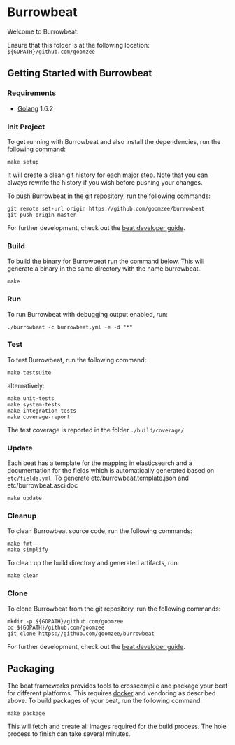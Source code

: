 # Burrowbeat

Welcome to Burrowbeat.

Ensure that this folder is at the following location:
`${GOPATH}/github.com/goomzee`

## Getting Started with Burrowbeat

### Requirements

* [Golang](https://golang.org/dl/) 1.6.2

### Init Project
To get running with Burrowbeat and also install the
dependencies, run the following command:

```
make setup
```

It will create a clean git history for each major step. Note that you can always rewrite the history if you wish before pushing your changes.

To push Burrowbeat in the git repository, run the following commands:

```
git remote set-url origin https://github.com/goomzee/burrowbeat
git push origin master
```

For further development, check out the [beat developer guide](https://www.elastic.co/guide/en/beats/libbeat/current/new-beat.html).

### Build

To build the binary for Burrowbeat run the command below. This will generate a binary
in the same directory with the name burrowbeat.

```
make
```


### Run

To run Burrowbeat with debugging output enabled, run:

```
./burrowbeat -c burrowbeat.yml -e -d "*"
```


### Test

To test Burrowbeat, run the following command:

```
make testsuite
```

alternatively:
```
make unit-tests
make system-tests
make integration-tests
make coverage-report
```

The test coverage is reported in the folder `./build/coverage/`

### Update

Each beat has a template for the mapping in elasticsearch and a documentation for the fields
which is automatically generated based on `etc/fields.yml`.
To generate etc/burrowbeat.template.json and etc/burrowbeat.asciidoc

```
make update
```


### Cleanup

To clean  Burrowbeat source code, run the following commands:

```
make fmt
make simplify
```

To clean up the build directory and generated artifacts, run:

```
make clean
```


### Clone

To clone Burrowbeat from the git repository, run the following commands:

```
mkdir -p ${GOPATH}/github.com/goomzee
cd ${GOPATH}/github.com/goomzee
git clone https://github.com/goomzee/burrowbeat
```


For further development, check out the [beat developer guide](https://www.elastic.co/guide/en/beats/libbeat/current/new-beat.html).


## Packaging

The beat frameworks provides tools to crosscompile and package your beat for different platforms. This requires [docker](https://www.docker.com/) and vendoring as described above. To build packages of your beat, run the following command:

```
make package
```

This will fetch and create all images required for the build process. The hole process to finish can take several minutes.
